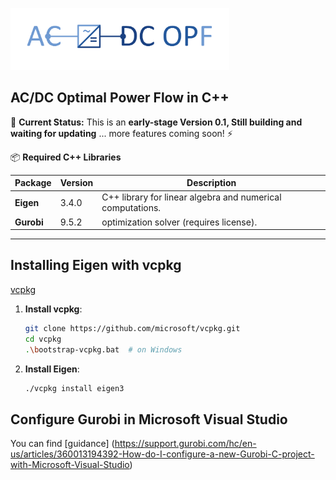 <p align="left">
  <img src="OPF_cpp.png" alt="Logo" width="350">
</p>   

## AC/DC Optimal Power Flow in C++

🚀 **Current Status:** This is an **early-stage Version 0.1, Still building and waiting for updating** ... more features coming soon! ⚡

📦 **Required C++ Libraries**

| **Package** | **Version** | **Description**                                                  |
|-------------|-------------|------------------------------------------------------------------|
| **Eigen**   |  3.4.0      |  C++ library for linear algebra and numerical computations. |
| **Gurobi**  |  9.5.2       | optimization solver (requires license). |

---

## Installing Eigen with vcpkg
[vcpkg](https://github.com/microsoft/vcpkg)
1. **Install vcpkg**:
   ```bash
   git clone https://github.com/microsoft/vcpkg.git
   cd vcpkg
   .\bootstrap-vcpkg.bat  # on Windows

2. **Install Eigen**:
   ```bash
   ./vcpkg install eigen3

## Configure Gurobi in Microsoft Visual Studio
You can find [guidance] (https://support.gurobi.com/hc/en-us/articles/360013194392-How-do-I-configure-a-new-Gurobi-C-project-with-Microsoft-Visual-Studio)
